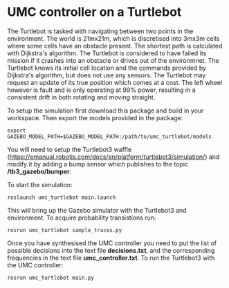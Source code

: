 # UMC controller on a Turtlebot
The Turtlebot is tasked with navigating between two points in the environment. The world is 21mx21m, which is discretised into 3mx3m cells where some cells have an obstacle present. The shortest path is calculated with Dijkstra's algorithm. The Turtlebot is considered to have failed its mission if it crashes into an obstacle or drives out of the environmnet. The Turtlebot knows its initial cell location and the commands provided by Dijkstra's algorithm, but does not use any sensors. The Turtlebot may request an update of its true position which comes at a cost. The left wheel however is fault and is only operating at 99% power, resulting in a consistent drift in both rotating and moving straight.

To setup the simulation first download this package and build in your workspace. Then export the models provided in the package:

`export GAZEBO_MODEL_PATH=$GAZEBO_MODEL_PATH:/path/to/umc_turtlebot/models`

You will need to setup the Turtlebot3 waffle (https://emanual.robotis.com/docs/en/platform/turtlebot3/simulation/) and modify it by adding a bump sensor which publishes to the topic **/tb3_gazebo/bumper**. 

To start the simulation:

`roslaunch umc_turtlebot main.launch`

This will bring up the Gazebo simulator with the Turtlebot3 and environment. To acquire probability transistions run:

`rosrun umc_turtlebot sample_traces.py`

Once you have synthesised the UMC controller you need to put the list of possible decisions into the text file **decisions.txt**, and the corresponding frequencies in the text file **umc_controller.txt**. To run the Turtlebot3 with the UMC controller:

`rosrun umc_turtlebot main.py`
